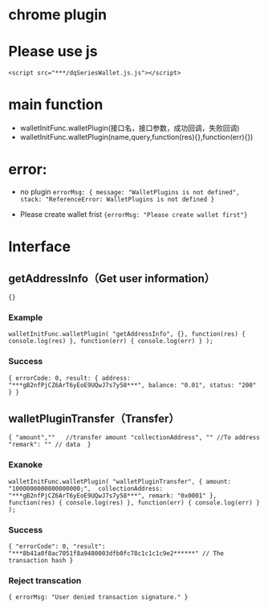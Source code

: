 # chrome plugin

# Please use js
 `<script src="***/dqSeriesWallet.js.js"></script>` 

# main function
 * walletInitFunc.walletPlugin(接口名，接口参数，成功回调，失败回调)
 * walletInitFunc.walletPlugin(name,query,function(res){},function(err){})
 
# error:
* no plugin
`errorMsg: {
	message: "WalletPlugins is not defined",
	stack: "ReferenceError: WalletPlugins is not defined
}`

* Please create wallet frist
`{errorMsg: "Please create wallet first"}`


# Interface
 
## getAddressInfo（Get user information）

`{} `
### Example
`walletInitFunc.walletPlugin(
    "getAddressInfo",
    {},
    function(res) {
        console.log(res)
    },
    function(err) {
        console.log(err)
    }
);`

### Success
`{
	errorCode: 0,
	result: {
		address: "***gB2nfPjCZ6ArT6yEoE9UQwJ7s7y58***",
		balance: "0.01",
		status: "200"
	}
}`

 
## walletPluginTransfer（Transfer）

`{
    "amount",""   //transfer amount
    "collectionAddress", "" //To address
    "remark": "" // data 
}`
### Exanoke
`walletInitFunc.walletPlugin(
    "walletPluginTransfer",
    {
      amount: "1000000000000000000;", 
      collectionAddress: "***gB2nfPjCZ6ArT6yEoE9UQwJ7s7y58***",
      remark: "0x0001"
    },
    function(res) {
      console.log(res)
    },
    function(err) {
      console.log(err)
    }
);`

### Success
`{
	"errorCode": 0,
	"result": "***8b41a0f8ac7051f8a9480003dfb0fc78c1c1c1c9e2******" // The transaction hash
}`

### Reject transcation
`{
	errorMsg: "User denied transaction signature."
}`
